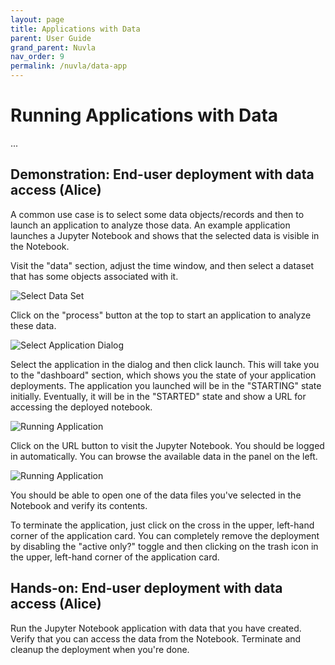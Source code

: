 ```yaml
---
layout: page
title: Applications with Data
parent: User Guide
grand_parent: Nuvla
nav_order: 9
permalink: /nuvla/data-app
---
```


# Running Applications with Data

...

## Demonstration: End-user deployment with data access (Alice)

A common use case is to select some data objects/records and then to
launch an application to analyze those data. An example application
launches a Jupyter Notebook and shows that the selected data is
visible in the Notebook.

Visit the "data" section, adjust the time window, and then select a
dataset that has some objects associated with it.

![Select Data Set](/docs/assets/select-data-set.png)

Click on the "process" button at the top to start an application to
analyze these data.

![Select Application Dialog](/docs/assets/select-app-dialog.png)

Select the application in the dialog and then click launch.  This will
take you to the "dashboard" section, which shows you the state of your
application deployments. The application you launched will be in the
"STARTING" state initially.  Eventually, it will be in the "STARTED"
state and show a URL for accessing the deployed notebook.

![Running Application](/docs/assets/running-app.png)

Click on the URL button to visit the Jupyter Notebook.  You should be
logged in automatically.  You can browse the available data in the
panel on the left.

![Running Application](/docs/assets/jupyter-notebook.png)

You should be able to open one of the data files you've selected in
the Notebook and verify its contents.

To terminate the application, just click on the cross in the upper,
left-hand corner of the application card. You can completely remove
the deployment by disabling the "active only?" toggle and then
clicking on the trash icon in the upper, left-hand corner of the
application card. 

## Hands-on: End-user deployment with data access (Alice)

Run the Jupyter Notebook application with data that you have created.
Verify that you can access the data from the Notebook. Terminate and
cleanup the deployment when you're done. 
